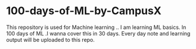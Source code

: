 # 100-days-of-ML-by-CampusX
This repository is used for Machine learning .. I am learning ML basics.  In 100 days of ML .I wanna cover this in 30 days. Every day note and learning output will be uploaded to this repo.
